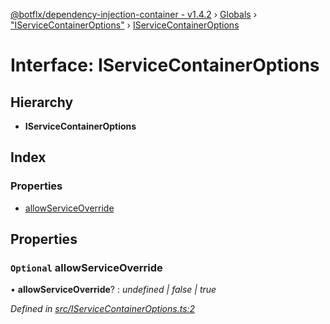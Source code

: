 [@botflx/dependency-injection-container - v1.4.2](../README.md) › [Globals](../globals.md) › ["IServiceContainerOptions"](../modules/_iservicecontaineroptions_.md) › [IServiceContainerOptions](_iservicecontaineroptions_.iservicecontaineroptions.md)

# Interface: IServiceContainerOptions

## Hierarchy

* **IServiceContainerOptions**

## Index

### Properties

* [allowServiceOverride](_iservicecontaineroptions_.iservicecontaineroptions.md#optional-allowserviceoverride)

## Properties

### `Optional` allowServiceOverride

• **allowServiceOverride**? : *undefined | false | true*

*Defined in [src/IServiceContainerOptions.ts:2](https://github.com/botflux/dependency-injection-container/blob/4cf7f58/src/IServiceContainerOptions.ts#L2)*
